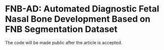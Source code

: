 # FNB-AD: Automated Diagnostic Fetal Nasal Bone Development Based on FNB Segmentation Dataset

The code will be made public after the article is accepted.
